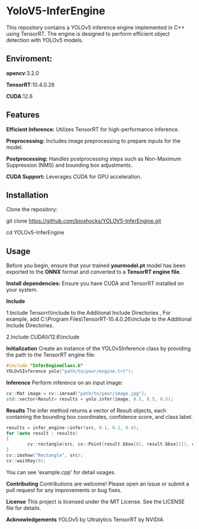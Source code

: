 # YoloV5-InferEngine
This repository contains a YOLOv5 inference engine implemented in C++ using TensorRT. The engine is designed to perform efficient object detection with YOLOv5 models.

## **Enviroment:**
**opencv**:3.2.0

**TensorRT**:10.4.0.26

**CUDA**:12.6



## Features
**Efficient Inference:** Utilizes TensorRT for high-performance inference.

**Preprocessing:** Includes image preprocessing to prepare inputs for the model.

**Postprocessing:** Handles postprocessing steps such as Non-Maximum Suppression (NMS) and bounding box adjustments.

**CUDA Support:** Leverages CUDA for GPU acceleration.

## Installation
Clone the repository:

git clone https://github.com/bioshocks/YOLOV5-InferEngine.git

cd YOLOv5-InferEngine




## Usage
Before you begin, ensure that your trained **yourmodel.pt** model has been exported to the **ONNX** format and converted to a **TensorRT engine file**.

**Install dependencies:** Ensure you have CUDA and TensorRT installed on your system.

**Include**


1.Include Tensorrt\include to the Additional Include Directories , For example, add C:\Program Files\TensorRT-10.4.0.26\include to the Additional Include Directories.

2.Include CUDA\V12.6\include

**Initialization**
Create an instance of the YOLOv5Inference class by providing the path to the TensorRT engine file:

```cpp
#include "InferEngineClass.h"
YOLOv5Inference yolo("path/to/your/engine.trt");
```

**Inference**
Perform inference on an input image:

```cpp
cv::Mat image = cv::imread("path/to/your/image.jpg");
std::vector<Result> results = yolo.infer(image, 0.5, 0.5, 0.5);
```

**Results**
The infer method returns a vector of Result objects, each containing the bounding box coordinates, confidence score, and class label.

```cpp
results = infer_engine->infer(src, 0.1, 0.1, 0.4);
for (auto result : results)
{	
        cv::rectangle(src, cv::Point(result.bbox[0], result.bbox[1]), cv::Point(result.bbox[2], result.bbox[3]), cv::Scalar(0, 0, 255), 1);
}
cv::imshow("Rectangle", src);
cv::waitKey(0);
```
You can see 'example.cpp' for detail usages.

**Contributing**
Contributions are welcome! Please open an issue or submit a pull request for any improvements or bug fixes.

**License**
This project is licensed under the MIT License. See the LICENSE file for details.

**Acknowledgements**
YOLOv5 by Ultralytics
TensorRT by NVIDIA
